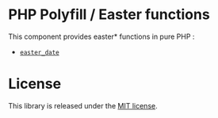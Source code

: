 PHP Polyfill / Easter functions
===============================

This component provides easter* functions in pure PHP :

- [`easter_date`](http://php.net/manual/en/function.easter-date.php)

License
=======

This library is released under the [MIT license](LICENSE).
